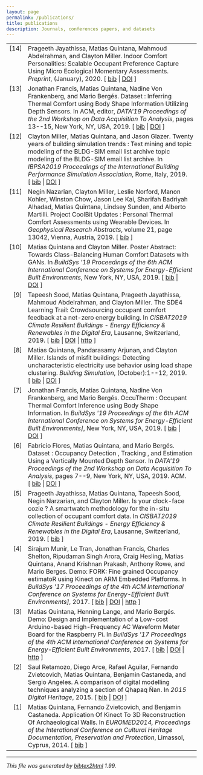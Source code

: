 ```yaml
---
layout: page
permalink: /publications/
title: publications
description: Journals, conferences papers, and datasets
---
```

<html>

<head>
<title>Publications</title>
</head>

<body>

<!-- This document was automatically generated with bibtex2html 1.99
     (see http://www.lri.fr/~filliatr/bibtex2html/),
     with the following command:
     bibtex2html --revkeys --sort-by-date -r --no-abstract --no-keywords -o _pages/publications /Users/matias/Dropbox/MendeleyBibTeX/Publications.bib  -->


<table>

<tr valign="top">
<td align="right" class="bibtexnumber">
[<a name="Jayathissa2020">14</a>]
</td>
<td class="bibtexitem">
Prageeth Jayathissa, Matias Quintana, Mahmoud Abdelrahman, and Clayton Miller.
 Indoor Comfort Personalities: Scalable Occupant Preference Capture
  Using Micro Ecological Momentary Assessments.
 <em>Preprint</em>, (January), 2020.
[&nbsp;<a href="_pages/publications_bib.html#Jayathissa2020">bib</a>&nbsp;| 
<a href="http://dx.doi.org/10.13140/RG.2.2.24901.60644">DOI</a>&nbsp;]

</td>
</tr>


<tr valign="top">
<td align="right" class="bibtexnumber">
[<a name="Francis2019_dataset">13</a>]
</td>
<td class="bibtexitem">
Jonathan Francis, Matias Quintana, Nadine&nbsp;Von Frankenberg, and Mario
  Berg&eacute;s.
 Dataset : Inferring Thermal Comfort using Body Shape Information
  Utilizing Depth Sensors.
 In ACM, editor, <em>DATA'19 Proceedings of the 2nd Workshop on Data
  Acquisition To Analysis</em>, pages 13--15, New York, NY, USA, 2019.
[&nbsp;<a href="_pages/publications_bib.html#Francis2019_dataset">bib</a>&nbsp;| 
<a href="http://dx.doi.org/10.1145/3359427.3361915">DOI</a>&nbsp;]

</td>
</tr>


<tr valign="top">
<td align="right" class="bibtexnumber">
[<a name="Miller2019">12</a>]
</td>
<td class="bibtexitem">
Clayton Miller, Matias Quintana, and Jason Glazer.
 Twenty years of building simulation trends : Text mining and topic
  modeling of the BLDG-SIM email list archive topic modeling of the BLDG-SIM
  email list archive.
 In <em>IBPSA2019 Proceedings of the International Building
  Performance Simulation Association</em>, Rome, Italy, 2019.
[&nbsp;<a href="_pages/publications_bib.html#Miller2019">bib</a>&nbsp;| 
<a href="http://dx.doi.org/10.13140/RG.2.2.24955.46885">DOI</a>&nbsp;]

</td>
</tr>


<tr valign="top">
<td align="right" class="bibtexnumber">
[<a name="Nazarian2019a">11</a>]
</td>
<td class="bibtexitem">
Negin Nazarian, Clayton Miller, Leslie Norford, Manon Kohler, Winston Chow,
  Jason&nbsp;Lee Kai, Sharifah&nbsp;Badriyah Alhadad, Matias Quintana, Lindsey Sunden,
  and Alberto Martilli.
 Project CoolBit Updates : Personal Thermal Comfort Assessments using
  Wearable Devices.
 In <em>Geophysical Research Abstracts</em>, volume&nbsp;21, page 13042,
  Vienna, Austria, 2019.
[&nbsp;<a href="_pages/publications_bib.html#Nazarian2019a">bib</a>&nbsp;]

</td>
</tr>


<tr valign="top">
<td align="right" class="bibtexnumber">
[<a name="GAN-Quintana2019">10</a>]
</td>
<td class="bibtexitem">
Matias Quintana and Clayton Miller.
 Poster Abstract: Towards Class-Balancing Human Comfort Datasets with
  GANs.
 In <em>BuildSys '19 Proceedings of the 6th ACM International
  Conference on Systems for Energy-Efficient Built Environments</em>, New York, NY,
  USA, 2019.
[&nbsp;<a href="_pages/publications_bib.html#GAN-Quintana2019">bib</a>&nbsp;| 
<a href="http://dx.doi.org/10.1145/3360322.3361016">DOI</a>&nbsp;]

</td>
</tr>


<tr valign="top">
<td align="right" class="bibtexnumber">
[<a name="Sood2019">9</a>]
</td>
<td class="bibtexitem">
Tapeesh Sood, Matias Quintana, Prageeth Jayathissa, Mahmoud Abdelrahman, and
  Clayton Miller.
 The SDE4 Learning Trail: Crowdsourcing occupant comfort feedback at
  a net-zero energy building.
 In <em>CISBAT2019 Climate Resilient Buildings - Energy Efficiency
  &amp; Renewables in the Digital Era</em>, Lausanne, Switzerland, 2019.
[&nbsp;<a href="_pages/publications_bib.html#Sood2019">bib</a>&nbsp;| 
<a href="http://dx.doi.org/10.13140/RG.2.2.33265.12644">DOI</a>&nbsp;| 
<a href="http://learningtrail.me/">http</a>&nbsp;]

</td>
</tr>


<tr valign="top">
<td align="right" class="bibtexnumber">
[<a name="Quintana2019">8</a>]
</td>
<td class="bibtexitem">
Matias Quintana, Pandarasamy Arjunan, and Clayton Miller.
 Islands of misfit buildings: Detecting uncharacteristic electricity
  use behavior using load shape clustering.
 <em>Building Simulation</em>, (October):1--12, 2019.
[&nbsp;<a href="_pages/publications_bib.html#Quintana2019">bib</a>&nbsp;| 
<a href="http://dx.doi.org/10.13140/RG.2.2.11489.86883">DOI</a>&nbsp;]

</td>
</tr>


<tr valign="top">
<td align="right" class="bibtexnumber">
[<a name="tcs2019">7</a>]
</td>
<td class="bibtexitem">
Jonathan Francis, Matias Quintana, Nadine&nbsp;Von Frankenberg, and Mario
  Berg&eacute;s.
 OccuTherm : Occupant Thermal Comfort Inference using Body Shape
  Information.
 In <em>BuildSys '19 Proceedings of the 6th ACM International
  Conference on Systems for Energy-Efficient Built Environments]</em>, New York,
  NY, USA, 2019.
[&nbsp;<a href="_pages/publications_bib.html#tcs2019">bib</a>&nbsp;| 
<a href="http://dx.doi.org/10.1145/3360322.3360858">DOI</a>&nbsp;]

</td>
</tr>


<tr valign="top">
<td align="right" class="bibtexnumber">
[<a name="Flores2019">6</a>]
</td>
<td class="bibtexitem">
Fabricio Flores, Matias Quintana, and Mario Berg&eacute;s.
 Dataset : Occupancy Detection , Tracking , and Estimation Using a
  Vertically Mounted Depth Sensor.
 In <em>DATA'19 Proceedings of the 2nd Workshop on Data Acquisition
  To Analysis</em>, pages 7--9, New York, NY, USA, 2019. ACM.
[&nbsp;<a href="_pages/publications_bib.html#Flores2019">bib</a>&nbsp;| 
<a href="http://dx.doi.org/10.1145/3359427.3361916">DOI</a>&nbsp;]

</td>
</tr>


<tr valign="top">
<td align="right" class="bibtexnumber">
[<a name="cozie">5</a>]
</td>
<td class="bibtexitem">
Prageeth Jayathissa, Matias Quintana, Tapeesh Sood, Negin Narzarian, and
  Clayton Miller.
 Is your clock-face cozie ? A smartwatch methodology for the in-situ
  collection of occupant comfort data.
 In <em>CISBAT2019 Climate Resilient Buildings - Energy Efficiency
  &amp; Renewables in the Digital Era</em>, Lausanne, Switzerland, 2019.
[&nbsp;<a href="_pages/publications_bib.html#cozie">bib</a>&nbsp;]

</td>
</tr>


<tr valign="top">
<td align="right" class="bibtexnumber">
[<a name="Munir2017_demo">4</a>]
</td>
<td class="bibtexitem">
Sirajum Munir, Le&nbsp;Tran, Jonathan Francis, Charles Shelton, Ripudaman Singh
  Arora, Craig Hesling, Matias Quintana, Anand Krishnan Prakash, Anthony
  Rowe, and Mario Berges.
 Demo: FORK: Fine grained Occupancy estimatoR using Kinect on ARM
  Embedded Platforms.
 In <em>BuildSys '17 Proceedings of the 4th ACM International
  Conference on Systems for Energy-Efficient Built Environments]</em>, 2017.
[&nbsp;<a href="_pages/publications_bib.html#Munir2017_demo">bib</a>&nbsp;| 
<a href="http://dx.doi.org/10.1145/3137133.3141461">DOI</a>&nbsp;| 
<a href="https://doi.org/10.1145/3137133.3141461">http</a>&nbsp;]

</td>
</tr>


<tr valign="top">
<td align="right" class="bibtexnumber">
[<a name="Quintana">3</a>]
</td>
<td class="bibtexitem">
Matias Quintana, Henning Lange, and Mario Berg&eacute;s.
 Demo: Design and Implementation of a Low-cost Arduino-based
  High-Frequency AC Waveform Meter Board for the Raspberry Pi.
 In <em>BuildSys '17 Proceedings of the 4th ACM International
  Conference on Systems for Energy-Efficient Built Environments</em>, 2017.
[&nbsp;<a href="_pages/publications_bib.html#Quintana">bib</a>&nbsp;| 
<a href="http://dx.doi.org/10.1145/3137133.3141441">DOI</a>&nbsp;| 
<a href="https://doi.org/10.1145/3137133.3141441">http</a>&nbsp;]

</td>
</tr>


<tr valign="top">
<td align="right" class="bibtexnumber">
[<a name="Retamozo2015a">2</a>]
</td>
<td class="bibtexitem">
Saul Retamozo, Diego Arce, Rafael Aguilar, Fernando Zvietcovich, Matias
  Quintana, Benjamin Castaneda, and Sergio Angeles.
 A comparison of digital modelling techniques analyzing a section of
  Qhapaq &Ntilde;an.
 In <em>2015 Digital Heritage</em>, 2015.
[&nbsp;<a href="_pages/publications_bib.html#Retamozo2015a">bib</a>&nbsp;| 
<a href="http://dx.doi.org/10.1109/DigitalHeritage.2015.7413856">DOI</a>&nbsp;]

</td>
</tr>


<tr valign="top">
<td align="right" class="bibtexnumber">
[<a name="Quintanaa">1</a>]
</td>
<td class="bibtexitem">
Matias Quintana, Fernando Zvietcovich, and Benjamin Castaneda.
 Application Of Kinect To 3D Reconstruction Of Archaeological Walls.
 In <em>EUROMED2014, Proceedings of the Interational Conference on
  Cultural Heritage Documentation, Preservation and Protection</em>, Limassol,
  Cyprus, 2014.
[&nbsp;<a href="_pages/publications_bib.html#Quintanaa">bib</a>&nbsp;]

</td>
</tr>
</table><hr><p><em>This file was generated by
<a href="http://www.lri.fr/~filliatr/bibtex2html/">bibtex2html</a> 1.99.</em></p>
</body>
</html>
